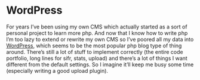 <!--
  id: 273
  date: 2007-01-19
  modified: 2007-01-19
  slug: wordpress
  type: post
  excerpt: <p>For years I&#8217;ve been using my own CMS which actually started as a sort of personal project to learn more php. And now that I know how to write php I&#8217;m too lazy to extend or rewrite my own CMS so I&#8217;ve poored all my data into WordPress, which seems to be the most popular [&hellip;]</p>
  categories: admin, backend
  tags: CMS
  inCv: 
  inPortfolio: 
  dateFrom: 
  dateTo: 
-->

# WordPress

<p>For years I&#8217;ve been using my own CMS which actually started as a sort of personal project to learn more php. And now that I know how to write php I&#8217;m too lazy to extend or rewrite my own CMS so I&#8217;ve poored all my data into <a href="http://www.wordpress.org/">WordPress</a>, which seems to be the most popular php blog type of thing around. There&#8217;s still a lot of stuff to implement correctly (the entire code portfolio, long lines for sifr, stats, upload) and there&#8217;s a lot of things I want different from the default settings. So I imagine it&#8217;ll keep me busy some time (especially writing a good upload plugin).</p>

